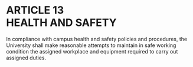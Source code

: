# ARTICLE 13 <br> HEALTH AND SAFETY 

In compliance with campus health and safety policies and procedures, the University shall make reasonable attempts to maintain in safe working condition the assigned workplace and equipment required to carry out assigned duties.

